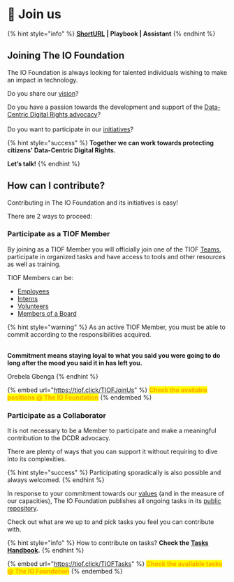 # 🖖 Join us

{% hint style="info" %}
[**ShortURL**](https://tiof.click/TIOFJoinUs) **| Playbook | Assistant**
{% endhint %}

## Joining The IO Foundation

The IO Foundation is always looking for talented individuals wishing to make an impact in technology.

Do you share our [vision](https://tiof.click/TIOFVision)?

Do you have a passion towards the development and support of the [Data-Centric Digital Rights advocacy](https://tiof.click/DCDRAdvocacy)?\
\
Do you want to participate in our [initiatives](https://tiof.click/TIOFInitiatives)?

{% hint style="success" %}
**Together we can work towards protecting citizens' Data-Centric Digital Rights.**

**Let’s talk!**
{% endhint %}

## How can I contribute?

Contributing in The IO Foundation and its initiatives is easy!

There are 2 ways to proceed:

### Participate as a TIOF Member

By joining as a TIOF Member you will officially join one of the TIOF [Teams](broken-reference), participate in organized tasks and have access to tools and other resources as well as training.

TIOF Members can be:

* [Employees](https://tiof.click/TIOFOrgChartDocs#employees)
* [Interns](https://tiof.click/TIOFOrgChartDocs#interns)
* [Volunteers](https://tiof.click/TIOFOrgChartDocs#volunteers)
* [Members of a Board](https://tiof.click/TIOFOrgChartDocs#members-of-a-board)

{% hint style="warning" %}
As an active TIOF Member, you must be able to commit according to the responsibilities acquired.

\
**Commitment means staying loyal to what you said you were going to do long after the mood you said it in has left you.**

Orebela Gbenga
{% endhint %}

{% embed url="https://tiof.click/TIOFJoinUs" %}
<mark style="color:orange;">**Check the available positions @ The IO Foundation**</mark>
{% endembed %}

### Participate as a Collaborator

It is not necessary to be a Member to participate and make a meaningful contribution to the DCDR advocacy.

There are plenty of ways that you can support it without requiring to dive into its complexities.

{% hint style="success" %}
Participating sporadically is also possible and always welcomed.
{% endhint %}

In response to your commitment towards our [values](https://tiof.click/TIOFValues) (and in the measure of our capacities), The IO Foundation publishes all ongoing tasks in its [public repository](https://tiof.click/TIOFRepo).

Check out what are we up to and pick tasks you feel you can contribute with.

{% hint style="info" %}
How to contribute on tasks? **Check the** [**Tasks Handbook**](broken-reference)**.**
{% endhint %}

{% embed url="https://tiof.click/TIOFTasks" %}
<mark style="color:orange;">**Check the available tasks @ The IO Foundation**</mark>
{% endembed %}
